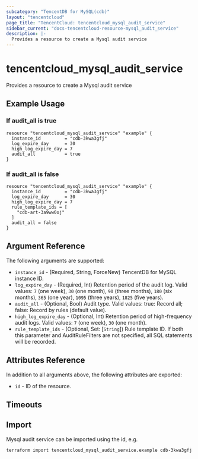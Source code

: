 ```yaml
---
subcategory: "TencentDB for MySQL(cdb)"
layout: "tencentcloud"
page_title: "TencentCloud: tencentcloud_mysql_audit_service"
sidebar_current: "docs-tencentcloud-resource-mysql_audit_service"
description: |-
  Provides a resource to create a Mysql audit service
---
```


# tencentcloud_mysql_audit_service

Provides a resource to create a Mysql audit service

## Example Usage

### If audit_all is true

```hcl
resource "tencentcloud_mysql_audit_service" "example" {
  instance_id         = "cdb-3kwa3gfj"
  log_expire_day      = 30
  high_log_expire_day = 7
  audit_all           = true
}
```

### If audit_all is false

```hcl
resource "tencentcloud_mysql_audit_service" "example" {
  instance_id         = "cdb-3kwa3gfj"
  log_expire_day      = 30
  high_log_expire_day = 7
  rule_template_ids = [
    "cdb-art-3a9ww0oj"
  ]
  audit_all = false
}
```

## Argument Reference

The following arguments are supported:

* `instance_id` - (Required, String, ForceNew) TencentDB for MySQL instance ID.
* `log_expire_day` - (Required, Int) Retention period of the audit log. Valid values:  `7` (one week), `30` (one month), `90` (three months), `180` (six months), `365` (one year), `1095` (three years), `1825` (five years).
* `audit_all` - (Optional, Bool) Audit type. Valid values: true: Record all; false: Record by rules (default value).
* `high_log_expire_day` - (Optional, Int) Retention period of high-frequency audit logs. Valid values:  `7` (one week), `30` (one month).
* `rule_template_ids` - (Optional, Set: [`String`]) Rule template ID. If both this parameter and AuditRuleFilters are not specified, all SQL statements will be recorded.

## Attributes Reference

In addition to all arguments above, the following attributes are exported:

* `id` - ID of the resource.



## Timeouts

<no value>


## Import

Mysql audit service can be imported using the id, e.g.

```
terraform import tencentcloud_mysql_audit_service.example cdb-3kwa3gfj
```

